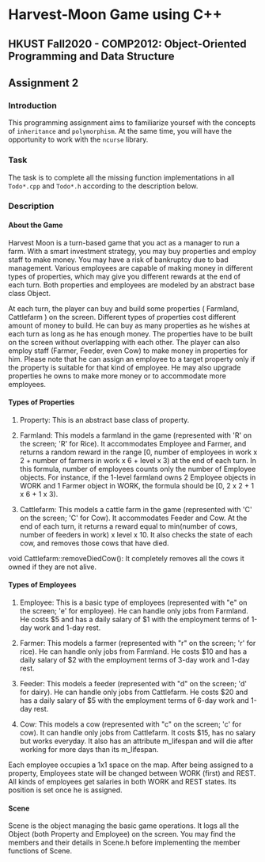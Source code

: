 # Harvest-Moon Game using C++
## HKUST Fall2020 - COMP2012: Object-Oriented Programming and Data Structure
## Assignment 2

### Introduction
This programming assignment aims to familiarize yoursef with the concepts of `inheritance` and `polymorphism`. At the same time, you will have the opportunity to work with the `ncurse` library.


### Task
The task is to complete all the missing function implementations in all `Todo*.cpp` and `Todo*.h` according to the description below.


### Description
#### About the Game
Harvest Moon is a turn-based game that you act as a manager to run a farm. With a smart investment strategy, you may buy properties and employ staff to make money. You may have a risk of bankruptcy due to bad management. Various employees are capable of making money in different types of properties, which may give you different rewards at the end of each turn. Both properties and employees are modeled by an abstract base class Object.

At each turn, the player can buy and build some properties ( Farmland, Cattlefarm ) on the screen. Different types of properties cost different amount of money to build. He can buy as many properties as he wishes at each turn as long as he has enough money. The properties have to be built on the screen without overlapping with each other. The player can also employ staff (Farmer, Feeder, even Cow) to make money in properties for him. Please note that he can assign an employee to a target property only if the property is suitable for that kind of employee. He may also upgrade properties he owns to make more money or to accommodate more employees.


#### Types of Properties
1. Property: This is an abstract base class of property.

2. Farmland: This models a farmland in the game (represented with 'R' on the screen; 'R' for Rice). It accommodates Employee and Farmer, and returns a random reward in the range [0, number of employees in work x 2 + number of farmers in work x 6 + level x 3) at the end of each turn. In this formula, number of employees counts only the number of Employee objects. For instance, if the 1-level farmland owns 2 Employee objects in WORK and 1 Farmer object in WORK, the formula should be [0, 2 x 2 + 1 x 6 + 1 x 3).

3. Cattlefarm: This models a cattle farm in the game (represented with 'C' on the screen; 'C' for Cow). It accommodates Feeder and Cow. At the end of each turn, it returns a reward equal to min(number of cows, number of feeders in work) x level x 10. It also checks the state of each cow, and removes those cows that have died.

void Cattlefarm::removeDiedCow(): It completely removes all the cows it owned if they are not alive.


#### Types of Employees
1. Employee: This is a basic type of employees (represented with "e" on the screen; 'e' for employee). He can handle only jobs from Farmland. He costs $5 and has a daily salary of $1 with the employment terms of 1-day work and 1-day rest.

2. Farmer: This models a farmer (represented with "r" on the screen; 'r' for rice). He can handle only jobs from Farmland. He costs $10 and has a daily salary of $2 with the employment terms of 3-day work and 1-day rest.

3. Feeder: This models a feeder (represented with "d" on the screen; 'd' for dairy). He can handle only jobs from Cattlefarm. He costs $20 and has a daily salary of $5 with the employment terms of 6-day work and 1-day rest.

4. Cow: This models a cow (represented with "c" on the screen; 'c' for cow). It can handle only jobs from Cattlefarm. It costs $15, has no salary but works everyday. It also has an attribute m_lifespan and will die after working for more days than its m_lifespan.

Each employee occupies a 1x1 space on the map. After being assigned to a property, Employees state will be changed between WORK (first) and REST. All kinds of employees get salaries in both WORK and REST states. Its position is set once he is assigned.


#### Scene
Scene is the object managing the basic game operations. It logs all the Object (both Property and Employee) on the screen. You may find the members and their details in Scene.h before implementing the member functions of Scene.
